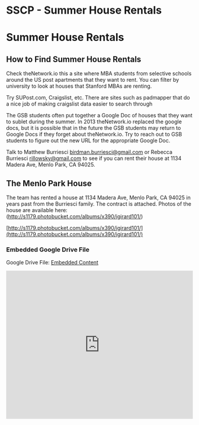 # SSCP - Summer House Rentals

# Summer House Rentals

## How to Find Summer House Rentals

[](#h.13m5rr63y14h)

Check theNetwork.io this a site where MBA students from selective schools around the US post apartments that they want to rent. You can filter by university to look at houses that Stanford MBAs are renting.

Try SUPost.com, Craigslist, etc. There are sites such as padmapper that do a nice job of making craigslist data easier to search through

The GSB students often put together a Google Doc of houses that they want to sublet during the summer. In 2013 theNetwork.io replaced the google docs, but it is possible that in the future the GSB students may return to Google Docs if they forget about theNetwork.io. Try to reach out to GSB students to figure out the new URL for the appropriate Google Doc.

Talk to Matthew Burriesci birdman.burriesci@gmail.com or Rebecca Burriesci rillowsky@gmail.com to see if you can rent their house at 1134 Madera Ave, Menlo Park, CA 94025. 

## The Menlo Park House

[](#h.hbfwb3ea5ezi)

The team has rented a house at 1134 Madera Ave, Menlo Park, CA 94025 in years past from the Burriesci family. The contract is attached. Photos of the house are available here: (http://s1179.photobucket.com/albums/x390/igirard101/)

[http://s1179.photobucket.com/albums/x390/igirard101/](http://s1179.photobucket.com/albums/x390/igirard101/)

[](https://drive.google.com/folderview?id=1ha-BfZ-LRoqLCLzmdUKcX7Q48I1ekJOK)

### Embedded Google Drive File

Google Drive File: [Embedded Content](https://drive.google.com/embeddedfolderview?id=1ha-BfZ-LRoqLCLzmdUKcX7Q48I1ekJOK#list)

<iframe width="100%" height="400" src="https://drive.google.com/embeddedfolderview?id=1ha-BfZ-LRoqLCLzmdUKcX7Q48I1ekJOK#list" frameborder="0"></iframe>

